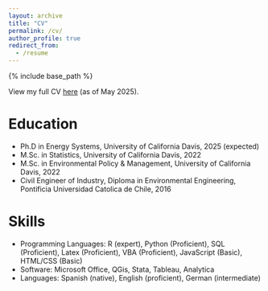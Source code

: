 ```yaml
---
layout: archive
title: "CV"
permalink: /cv/
author_profile: true
redirect_from:
  - /resume
---
```


{% include base_path %}

View my full CV [here](../files/Resume_Busch.pdf) (as of May 2025).

Education
======
* Ph.D in Energy Systems, University of California Davis, 2025 (expected)
* M.Sc. in Statistics, University of California Davis, 2022
* M.Sc. in Environmental Policy & Management, University of California Davis, 2022
* Civil Engineer of Industry, Diploma in Environmental Engineering, Pontificia Universidad Catolica de Chile, 2016

  
Skills
======
* Programming Languages: R (expert), Python (Proficient), SQL (Proficient), Latex (Proficient), VBA (Proficient), JavaScript (Basic), HTML/CSS (Basic)
* Software: Microsoft Office, QGis, Stata, Tableau, Analytica
* Languages: Spanish (native), English (proficient), German (intermediate)

